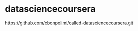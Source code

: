 datasciencecoursera
===================

https://github.com/cbonpolimi/called-datasciencecoursera.git
